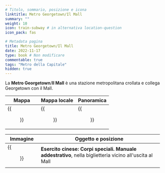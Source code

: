 ```yaml
---
# Titolo, sommario, posizione e icona
linktitle: Metro Georgetown/Il Mall
summary: ""
weight: 10
icon: train-subway # in alternativa location-question
icon_pack: fas

# Metadata pagina
title: Metro Georgetown/Il Mall
date: 2022-11-17
type: book # Non modificare
commentable: true
tags: "Metro della Capitale"
hidden: true
---
```



<div class="fo3">


La **Metro Georgetown**/**Il Mall** è una stazione metropolitana crollata e collega Georgetown con il Mall.

| Mappa | Mappa locale | Panoramica |
| ----- | ------------ | ---------- |
| {{<figure src="fo3/GT_The_Mall_NW_loc.webp">}}  | {{<figure src="fo3/GT_The_Mall_NW_loc_map.webp">}}  | {{<figure src="fo3/Georgetown_The_Mall_metro.webp">}}  |

| Immagine | Oggetto e posizione |
| -------- | ------------------- |
| {{<figure src="fo3/FO3_CA_SOTM_The_Mall_Metro.webp">}}  |  **Esercito cinese: Corpi speciali. Manuale addestrativo**, nella biglietteria vicino all'uscita al Mall |

</div>